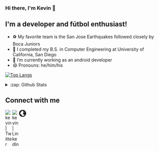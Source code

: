 ### Hi there, I'm Kevin 👋

## I'm a developer and fútbol enthusiast! 
- ⚽ My favorite team is the San Jose Earthquakes followed closely by Boca Juniors 
- 🌱 I completed my B.S. in Computer Engineering at University of California, San Diego
- 🔭 I’m currently working as an android developer
- 😄 Pronouns: he/him/his

[![Top Langs](https://github-readme-stats.vercel.app/api/top-langs/?username=k3vn19&layout=compact&hide=systemverilog)](https://github.com/k3vn19/k3vn19)

<details>
  <summary>:zap: Github Stats</summary>

  <img align="left" alt="my Github Stats" src="https://github-readme-stats.codestackr.vercel.app/api?username=k3vn19&show_icons=true&hide_border=true" />

</details>

## Connect with me
<!-- [<img align="left" alt="kevin | YouTube" width="22px" src="https://cdn.jsdelivr.net/npm/simple-icons@v3/icons/youtube.svg" />][youtube] -->
[<img align="left" alt="kevin | Twitter" width="22px" src="https://cdn.jsdelivr.net/npm/simple-icons@v3/icons/twitter.svg" />][twitter]
[<img align="left" alt="kevin | LinkedIn" width="22px" src="https://cdn.jsdelivr.net/npm/simple-icons@v3/icons/linkedin.svg" />][linkedin]
[<img align="left" alt="kevin | website" width="22px" src="https://raw.githubusercontent.com/iconic/open-iconic/master/svg/globe.svg" />][stackoverflow]


[dev]: https://dev.to/k1barron
[twitter]: https://twitter.com/k1barron
[linkedin]: https://www.linkedin.com/in/k1barron/
[stackoverflow]: https://stackoverflow.com/users/9448028/kevin-barron
